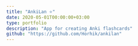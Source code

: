 ```yaml
---
title: "AnkiLan ⭐"
date: 2020-05-01T00:00:00+03:00
type: portfolio
description: "App for creating Anki flashcards"
github: "https://github.com/Horhik/ankilan"
---
```

